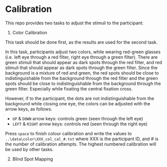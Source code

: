 # Calibration

This repo provides two tasks to adjust the stimuli to the participant:

1. Color Calibration

This task should be done first, as the results are used for the second task.

In this task, participants adjust two colors, while wearing red-green glasses (i.e. left eye through a red filter, right eye through a green filter). There are green stimuli that should appear as dark spots through the red filter, and red stimuli that should appear as dark spots through the green filter. Since the background is a mixture of red and green, the red spots should be close to indistinguishable from the background through the red filter and the green spots should be close to indistinguishable from the background through the green filter. Especially while fixating the central fixation cross.

However, if to the participant, the dots are not indistinguishable from the background while closing one eye, the colors can be adjusted with the arrow keys, as follows.

- `UP` & `DOWN` arrow keys: controls green (seen through the left eye)
- `LEFT` & `RIGHT` arrow keys: controls red (seen through the right eye)

Press `space` to finish colour calibration and write the values to `..\data\color\XXX_col_cal_#.txt` where XXX is the participant ID, and # is the number of calibration attempts. The highest numbered calibration will be used by other tasks.

2. Blind Spot Mapping